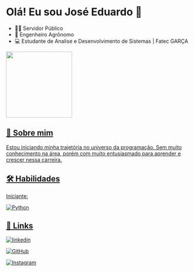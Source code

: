 
# Olá! Eu sou José Eduardo 👋


- 👮‍♂️ Servidor Público
- 🌱 Engenheiro Agrônomo 
- 💻 Estudante de Analise e Desenvolvimento de Sistemas | Fatec GARÇA
  

<div>
    <a href="https://github.com/J-eds">
    <img height="180em" src="https://github-readme-stats.vercel.app/api?username=J-eds&show_icons=true&hide=contribs,prs&cache_seconds=86400&theme=transparent"/>
    </div>

## 🚀 Sobre mim
Estou iniciando minha trajetória no universo da programação.
Sem muito conhecimento na área, porém com muito entusiasmado para aprender e crescer nessa carreira. 

## 🛠 Habilidades 

Iniciante:

![Python](https://img.shields.io/badge/python-3670A0?style=for-the-badge&logo=python&logoColor=ffdd54)

## 🔗 Links

[![linkedin](https://img.shields.io/badge/linkedin-0A66C2?style=for-the-badge&logo=linkedin&logoColor=white)](https://www.linkedin.com/in/j-eds/)

[![GitHub](https://img.shields.io/badge/GitHub-100000?style=for-the-badge&logo=github&logoColor=white)](https://github.com/J-eds)

[![Instagram](https://img.shields.io/badge/-Instagram-%23E4405F?style=for-the-badge&logo=instagram&logoColor=white)](https://www.instagram.com/j_eds)
